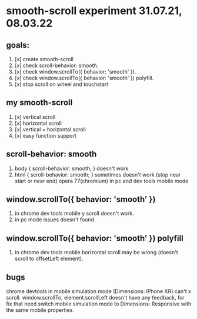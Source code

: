 # smooth-scroll experiment 31.07.21, 08.03.22

## goals:

1. [x] create smooth-scroll
2. [x] check scroll-behavior: smooth.
3. [x] check window.scrollTo({ behavior: 'smooth' }).
4. [x] check window.scrollTo({ behavior: 'smooth' }) polyfill.
5. [x] stop scroll on wheel and touchstart

## my smooth-scroll

1. [x] vertical scroll
2. [x] horizontal scroll
3. [x] vertical + horizontal scroll
4. [x] easy function support

## scroll-behavior: smooth

1. body { scroll-behavior: smooth; } doesn't work
2. html { scroll-behavior: smooth; } sometimes doesn't work (stop near start or near end) opera 77(chromium) in pc and dev tools mobile mode

## window.scrollTo({ behavior: 'smooth' })

1. in chrome dev tools mobile y scroll doesn't work.
2. in pc mode issues doesn't found

## window.scrollTo({ behavior: 'smooth' }) polyfill

1. in chrome dev tools mobile horizontal scroll may be wrong (doesn't scroll to offsetLeft element).

## bugs

chrome devtools in mobile simulation mode (Dimensions: IPhone XR) can't x scroll. window.scrollTo, element.scrollLeft doesn't have any feedback, for fix that need switch mobile simulation mode to Dimensions: Responsive with the same mobile properties.
